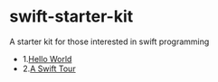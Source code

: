 # swift-starter-kit
A starter kit for those interested in swift programming
- 1.[Hello World](https://github.com/lizkca/swift-starter-kit/blob/main/helloword/helloworld.md)
- 2.[A Swift Tour](https://github.com/lizkca/swift-starter-kit/blob/main/a_swift_tour/tour.md)

